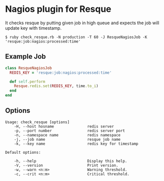 # Nagios plugin for Resque

It checks resque by putting given job in high queue and expects the job will update key with timestamp.

```$ ruby check_resque.rb -N production -T 60 -J ResqueNagiosJob -K 'resque:job:nagios:processed:time'```

## Example Job

```ruby
class ResqueNagiosJob
  REDIS_KEY = 'resque:job:nagios:processed:time'

  def self.perform
    Resque.redis.set(REDIS_KEY, time.to_i)
  end
end
```

## Options

```
Usage: check_resque [options]
    -H, --host hosname               redis server
    -p, --port number                redis server port
    -n, --namespace name             redis namespace
    -j, --job name                   resque job name
    -k, --key name                   redis key for timestamp

Default options:

    -h, --help                       Display this help.
    -V, --version                    Print version.
    -w, --warn <n:m>                 Warning threshold.
    -c, --crit <n:m>                 Critical threshold.
```